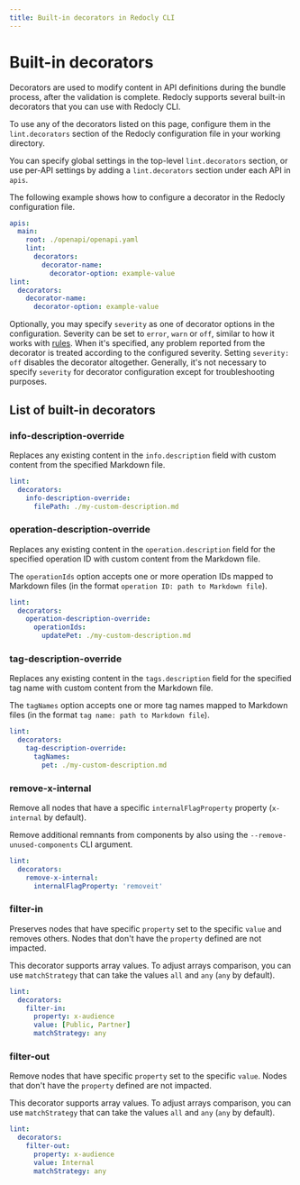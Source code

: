 ```yaml
---
title: Built-in decorators in Redocly CLI
---
```


# Built-in decorators

Decorators are used to modify content in API definitions during the bundle process, after the validation is complete. Redocly supports several built-in decorators that you can use with Redocly CLI.

To use any of the decorators listed on this page, configure them in the `lint.decorators` section of the Redocly configuration file in your working directory.

You can specify global settings in the top-level `lint.decorators` section, or use per-API settings by adding a `lint.decorators` section under each API in `apis`.

The following example shows how to configure a decorator in the Redocly configuration file.

```yaml
apis:
  main:
    root: ./openapi/openapi.yaml
    lint:
      decorators:
        decorator-name:
          decorator-option: example-value
lint:
  decorators:
    decorator-name:
      decorator-option: example-value
```

Optionally, you may specify `severity` as one of decorator options in the configuration. Severity can be set to `error`, `warn` or `off`, similar to how it works with [rules](built-in-rules.md). When it's specified, any problem reported from the decorator is treated according to the configured severity. Setting `severity: off` disables the decorator altogether. Generally, it's not necessary to specify `severity` for decorator configuration except for troubleshooting purposes.


## List of built-in decorators

### info-description-override

Replaces any existing content in the `info.description` field with custom content from the specified Markdown file.

```yaml
lint:
  decorators:
    info-description-override:
      filePath: ./my-custom-description.md
```


### operation-description-override

Replaces any existing content in the `operation.description` field for the specified operation ID with custom content from the Markdown file.

The `operationIds` option accepts one or more operation IDs mapped to Markdown files (in the format `operation ID: path to Markdown file`).


```yaml
lint:
  decorators:
    operation-description-override:
      operationIds:
        updatePet: ./my-custom-description.md
```


### tag-description-override

Replaces any existing content in the `tags.description` field for the specified tag name with custom content from the Markdown file.

The `tagNames` option accepts one or more tag names mapped to Markdown files (in the format `tag name: path to Markdown file`).

```yaml
lint:
  decorators:
    tag-description-override:
      tagNames:
        pet: ./my-custom-description.md
```

### remove-x-internal

Remove all nodes that have a specific `internalFlagProperty` property (`x-internal` by default).

Remove additional remnants from components by also using the `--remove-unused-components` CLI argument.

```yaml
lint:
  decorators:
    remove-x-internal:
      internalFlagProperty: 'removeit'
```
### filter-in

Preserves nodes that have specific `property` set to the specific `value` and removes others. Nodes that don't have the `property` defined are not impacted.

This decorator supports array values. To adjust arrays comparison, you can use `matchStrategy` that can take the values `all` and `any` (`any` by default).

```yaml
lint:
  decorators:
    filter-in:
      property: x-audience
      value: [Public, Partner]
      matchStrategy: any
```

### filter-out

Remove nodes that have specific `property` set to the specific `value`. Nodes that don't have the `property` defined are not impacted.

This decorator supports array values. To adjust arrays comparison, you can use `matchStrategy` that can take the values `all` and `any` (`any` by default).

```yaml
lint:
  decorators:
    filter-out:
      property: x-audience
      value: Internal
      matchStrategy: any
```